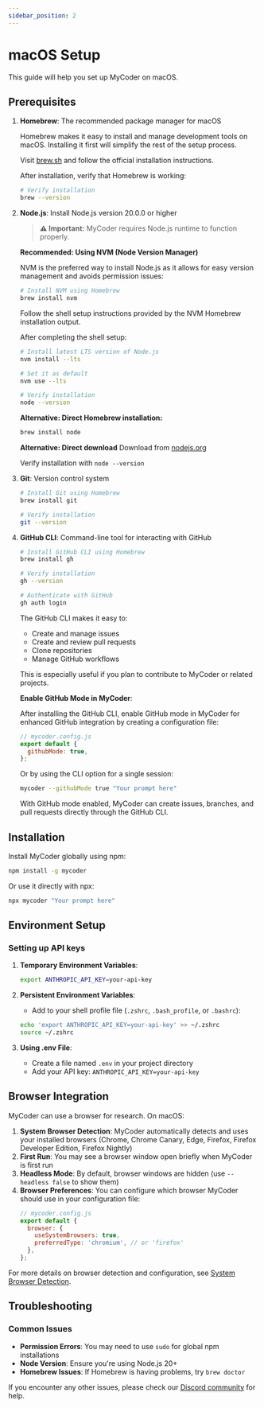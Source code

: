 ```yaml
---
sidebar_position: 2
---
```


# macOS Setup

This guide will help you set up MyCoder on macOS.

## Prerequisites

1. **Homebrew**: The recommended package manager for macOS

   Homebrew makes it easy to install and manage development tools on macOS. Installing it first will simplify the rest of the setup process.

   Visit [brew.sh](https://brew.sh/) and follow the official installation instructions.

   After installation, verify that Homebrew is working:

   ```bash
   # Verify installation
   brew --version
   ```

2. **Node.js**: Install Node.js version 20.0.0 or higher

   > **⚠️ Important:** MyCoder requires Node.js runtime to function properly.

   **Recommended: Using NVM (Node Version Manager)**

   NVM is the preferred way to install Node.js as it allows for easy version management and avoids permission issues:

   ```bash
   # Install NVM using Homebrew
   brew install nvm
   ```

   Follow the shell setup instructions provided by the NVM Homebrew installation output.

   After completing the shell setup:

   ```bash
   # Install latest LTS version of Node.js
   nvm install --lts

   # Set it as default
   nvm use --lts

   # Verify installation
   node --version
   ```

   **Alternative: Direct Homebrew installation:**

   ```bash
   brew install node
   ```

   **Alternative: Direct download**
   Download from [nodejs.org](https://nodejs.org/)

   Verify installation with `node --version`

3. **Git**: Version control system

   ```bash
   # Install Git using Homebrew
   brew install git

   # Verify installation
   git --version
   ```

4. **GitHub CLI**: Command-line tool for interacting with GitHub

   ```bash
   # Install GitHub CLI using Homebrew
   brew install gh

   # Verify installation
   gh --version

   # Authenticate with GitHub
   gh auth login
   ```

   The GitHub CLI makes it easy to:

   - Create and manage issues
   - Create and review pull requests
   - Clone repositories
   - Manage GitHub workflows

   This is especially useful if you plan to contribute to MyCoder or related projects.

   **Enable GitHub Mode in MyCoder**:

   After installing the GitHub CLI, enable GitHub mode in MyCoder for enhanced GitHub integration by creating a configuration file:

   ```javascript
   // mycoder.config.js
   export default {
     githubMode: true,
   };
   ```

   Or by using the CLI option for a single session:

   ```bash
   mycoder --githubMode true "Your prompt here"
   ```

   With GitHub mode enabled, MyCoder can create issues, branches, and pull requests directly through the GitHub CLI.

## Installation

Install MyCoder globally using npm:

```bash
npm install -g mycoder
```

Or use it directly with npx:

```bash
npx mycoder "Your prompt here"
```

## Environment Setup

### Setting up API keys

1. **Temporary Environment Variables**:

   ```bash
   export ANTHROPIC_API_KEY=your-api-key
   ```

2. **Persistent Environment Variables**:

   - Add to your shell profile file (`.zshrc`, `.bash_profile`, or `.bashrc`):

   ```bash
   echo 'export ANTHROPIC_API_KEY=your-api-key' >> ~/.zshrc
   source ~/.zshrc
   ```

3. **Using .env File**:
   - Create a file named `.env` in your project directory
   - Add your API key: `ANTHROPIC_API_KEY=your-api-key`

## Browser Integration

MyCoder can use a browser for research. On macOS:

1. **System Browser Detection**: MyCoder automatically detects and uses your installed browsers (Chrome, Chrome Canary, Edge, Firefox, Firefox Developer Edition, Firefox Nightly)
2. **First Run**: You may see a browser window open briefly when MyCoder is first run
3. **Headless Mode**: By default, browser windows are hidden (use `--headless false` to show them)
4. **Browser Preferences**: You can configure which browser MyCoder should use in your configuration file:
   ```javascript
   // mycoder.config.js
   export default {
     browser: {
       useSystemBrowsers: true,
       preferredType: 'chromium', // or 'firefox'
     },
   };
   ```

For more details on browser detection and configuration, see [System Browser Detection](../usage/browser-detection.md).

## Troubleshooting

### Common Issues

- **Permission Errors**: You may need to use `sudo` for global npm installations
- **Node Version**: Ensure you're using Node.js 20+
- **Homebrew Issues**: If Homebrew is having problems, try `brew doctor`

If you encounter any other issues, please check our [Discord community](https://discord.gg/5K6TYrHGHt) for help.
